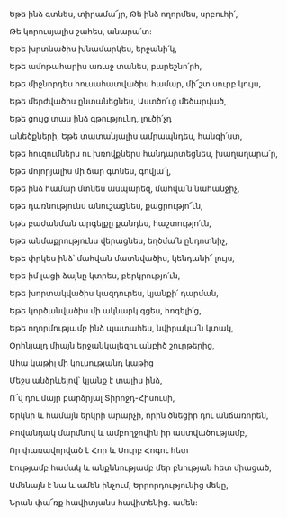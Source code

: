 Եթե ինձ գտնես, տիրամա՜յր, Թե ինձ ողորմես, սրբուհի՛,


Թե կորուսյալիս շահես, անարա՛տ:


Եթե խրտնածիս խնամարկես, երջանի՛կ,


Եթե ամոթահարիս առաջ տանես, բարեշնո՛րհ,


Եթե միջնորդես հուսահատվածիս համար, մի՜շտ սուրբ կույս,


Եթե մերժվածիս ընտանեցնես, Աստծո՛ւց մեծարված,


Եթե ցույց տաս ինձ գթությունդ, լուծի՛չդ


անեծքների, Եթե տատանյալիս ամրապնդես, հանգի՛ստ,


Եթե հուզումներս ու խռովքներս հանդարտեցնես, խաղաղարա՛ր,


Եթե մոլորյալիս մի ճար գտնես, գովյա՜լ,


Եթե ինձ համար մտնես ասպարեզ, մահվա՛ն նահանջիչ,


Եթե դառնությունս անուշացնես, քացրությո՜ւն,


Եթե բաժանման արգելքը քանդես, հաշտությո՛ւն,


Եթե անմաքրությունս վերացնես, եղծմա՛ն ընդոտնիչ,


Եթե փրկես ինձ՝ մահվան մատնվածիս, կենդանի՜ լույս,


Եթե իմ լացի ձայնը կտրես, բերկրությո՛ւն,


Եթե խորտակվածիս կազդուրես, կյանքի՛ դարման,


Եթե կործանվածիս մի ակնարկ գցես, հոգելի՛ց,


Եթե ողորմությամբ ինձ պատահես, նվիրակա՛ն կտակ,


Օրհնյալդ միայն երջանկալեզու անբիծ շուրթերից,


Ահա կաթիլ մի կուսությանդ կաթից


Մեջս անձրևելով՝ կյանք է տալիս ինձ,


Ո՜վ դու մայր բարձրյալ Տիրոջդ-Հիսուսի,


Երկնի և համայն երկրի արարչի, որին ծնեցիր դու անճառորեն,


Բովանդակ մարմնով և ամբողջովին իր աստվածությամբ,


Որ փառավորված է Հոր և Սուրբ Հոգու հետ


Էությամբ համակ և անքննությամբ մեր բնության հետ միացած,


Ամենայն է նա և ամեն ինչում, Երրորդությունից մեկը,


Նրան փա՜ռք հավիտյանս հավիտենից. ամեն: